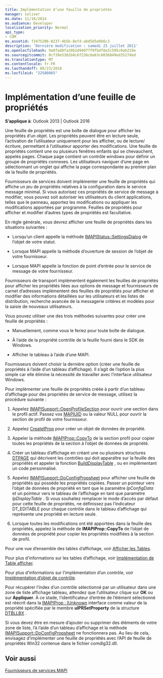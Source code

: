 ```yaml
---
title: Implémentation d’une feuille de propriétés
manager: soliver
ms.date: 11/16/2014
ms.audience: Developer
localization_priority: Normal
api_type:
- COM
ms.assetid: f3475206-0237-4b5b-8efd-abd5d5e0b6c3
description: 'Derniére modification : samedi 23 juillet 2011'
ms.openlocfilehash: 9a0fad8fa20b2d94077f9fbdf8a3c595c0ab219e
ms.sourcegitcommit: 0cf39e5382b8c6f236c8a63c6036849ed3527ded
ms.translationtype: MT
ms.contentlocale: fr-FR
ms.lasthandoff: 08/23/2018
ms.locfileid: "22580865"
---
```

# <a name="property-sheet-implementation"></a>Implémentation d’une feuille de propriétés

  
  
**S’applique à**: Outlook 2013 | Outlook 2016 
  
Une feuille de propriétés est une boîte de dialogue pour afficher les propriétés d’un objet. Les propriétés peuvent être en lecture seule, l’activation de l’utilisateur uniquement pour les afficher, ou de lecture/écriture, permettant à l’utilisateur apporter des modifications. Une feuille de propriétés contient une ou plusieurs fenêtres enfants qui se chevauchent, appelés pages. Chaque page contient un contrôle windows pour définir un groupe de propriétés connexes. Les utilisateurs naviguer d’une page en sélectionnant un onglet qui affiche la page correspondante au premier plan de la feuille de propriétés.
  
Fournisseurs de services doivent implémenter une feuille de propriétés qui affiche un jeu de propriétés relatives à la configuration dans le service message minimal. Si vous autorisez ces propriétés de service de message à modifier, vous pouvez soit autoriser les utilisateurs du client applications, telles que le panneau, apportez les modifications ou appliquer les modifications apportées par programme. Feuilles de propriétés pour afficher et modifier d’autres types de propriétés est facultative. 
  
En règle générale, vous devrez afficher une feuille de propriétés dans les situations suivantes :
  
- Lorsqu’un client appelle la méthode [IMAPIStatus::SettingsDialog](imapistatus-settingsdialog.md) de l’objet de votre statut. 
    
- Lorsque MAPI appelle la méthode d’ouverture de session de l’objet de votre fournisseur.
    
- Lorsque MAPI appelle la fonction de point d’entrée pour le service de message de votre fournisseur.
    
Fournisseurs de transport implémentent également les feuilles de propriétés pour afficher les propriétés liées aux options de message et fournisseurs de carnet d’adresses implémentent des feuilles de propriétés pour afficher et modifier des informations détaillées sur les utilisateurs et les listes de distribution, recherche avancée de la messagerie critères et modèles pour la saisie de nouveaux utilisateurs.
  
Vous pouvez utiliser une des trois méthodes suivantes pour créer une feuille de propriétés :
  
- Manuellement, comme vous le feriez pour toute boîte de dialogue.
    
- À l’aide de la propriété contrôle de la feuille fourni dans le SDK de Windows.
    
- Afficher le tableau à l’aide d’une MAPI.
    
Fournisseurs doivent choisir la dernière option (créer une feuille de propriétés à l’aide d’un tableau d’affichage). Il s’agit de l’option la plus simple car elle élimine la nécessité de travailler avec l’interface utilisateur Windows. 
  
Pour implémenter une feuille de propriétés créée à partir d’un tableau d’affichage pour des propriétés de service de message, utilisez la procédure suivante :
  
1. Appelez [IMAPISupport::OpenProfileSection](imapisupport-openprofilesection.md) pour ouvrir une section dans le profil actif. Passez vos [MAPIUID](mapiuid.md) ou la valeur NULL pour ouvrir la section de profil de votre fournisseur. 
    
2. Appelez [CreateIProp](createiprop.md) pour créer un objet de données de propriété. 
    
3. Appeler la méthode [IMAPIProp::CopyTo](imapiprop-copyto.md) de la section profil pour copier toutes les propriétés de la section à l’objet de données de propriété. 
    
4. Créer un tableau d’affichage en créant une ou plusieurs structures [DTPAGE](dtpage.md) qui décrivent les contrôles qui doit apparaître sur la feuille des propriétés et appeler la fonction [BuildDisplayTable](builddisplaytable.md) , ou en implémentant un code personnalisé. 
    
5. Appelez [IMAPISupport::DoConfigPropsheet](imapisupport-doconfigpropsheet.md) pour afficher une feuille de propriétés qui possède les propriétés copiées. Passer un pointeur vers l’objet de données de propriété en tant que le paramètre _lpConfigData_ et un pointeur vers le tableau de l’affichage en tant que paramètre _lpDisplayTable_ . Si vous souhaitez remplacer le mode d’accès par défaut pour cette feuille de propriétés, ne définissez pas l’indicateur DT_EDITABLE pour chaque contrôle dans le tableau d’affichage qui représente une propriété en lecture seule. 
    
6. Lorsque toutes les modifications ont été apportées dans la feuille des propriétés, appelez la méthode de **IMAPIProp::CopyTo** de l’objet de données de propriété pour copier les propriétés modifiées à la section de profil. 
    
Pour une vue d’ensemble des tables d’affichage, voir [Afficher les Tables](display-tables.md). 
  
Pour plus d’informations sur les tables d’affichage, voir [Implémentation de Table afficher](display-table-implementation.md). 
  
Pour plus d’informations sur l’implémentation d’un contrôle, voir [Implémentation d’objet de contrôle](control-object-implementation.md).
  
Pour récupérer l’index d’un contrôle sélectionné par un utilisateur dans une zone de liste affichage tableau, attendez que l’utilisateur clique sur **OK** ou sur **Appliquer**. À ce stade, l’identificateur d’entrée de l’élément sélectionné est réécrit dans la [IMAPIProp : IUnknown](imapipropiunknown.md) interface comme valeur de la propriété spécifiée par le membre **ulPRSetProperty** de la structure [DTBLLBX](dtbllbx.md) . 
  
Si vous devez être en mesure d’ajouter ou supprimer des éléments de votre zone de liste, l’à l’aide d’un tableau d’affichage et la méthode [IMAPISupport::DoConfigPropsheet](imapisupport-doconfigpropsheet.md) ne fonctionnera pas. Au lieu de cela, envisagez d’implémenter une feuille de propriétés avec l’API de feuille de propriétés Win32 contenue dans le fichier comdlg32.dll. 
  
## <a name="see-also"></a>Voir aussi



[Fournisseurs de services MAPI](mapi-service-providers.md)

